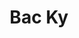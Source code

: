 ---
tags: project
title: Bac Ky
client: Bac Ky
services: Web Design & Development
cta: Visit Website
project_url: https://backy.netlify.com/
background_color: '#121070'
description: We don’t stick with the old. We try new things, set our own limits, have honest conversations, and create things that matter. We craft simple sites for complex problems and put a strong emphasis on quality and efficiency in every detail from design to development.
---